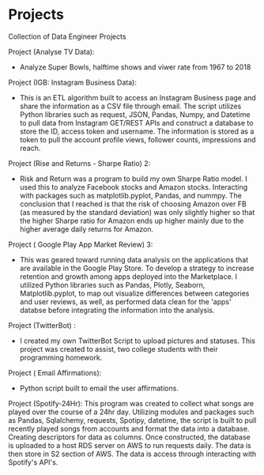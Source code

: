 # Projects
Collection of Data Engineer Projects

Project  (Analyse TV Data):
- Analyze Super Bowls, halftime shows and viwer rate from 1967 to 2018

Project (IGB: Instagram Business Data):
- This is an ETL algorithm built to access an Instagram Business page and share the information as a CSV file through email. The script utilizes Python libraries such as request, JSON, Pandas, Numpy, and Datetime to pull data from Instagram GET/REST APIs and construct a database to store the ID, access token and username. The information is stored as a token to pull the account profile views, follower counts, impressions and reach.
  
Project (Rise and Returns - Sharpe Ratio) 2: 
- Risk and Return was a program to build my own Sharpe Ratio model. I used this to analyze Facebook stocks and Amazon stocks. Interacting with packages such as matplotlib.pyplot, Pandas, and nummpy. The conclusion that I reached is that the risk of choosing Amazon over FB (as measured by the standard deviation) was only slightly higher so that the higher Sharpe ratio for Amazon ends up higher mainly due to the higher average daily returns for Amazon. 

Project ( Google Play App Market Review) 3:
- This was geared toward running data analysis on the applications that are available in the Google Play Store. To develop a strategy to increase retention and growth among apps deployed into the Marketplace. I utilized Python libraries such as Pandas, Plotly, Seaborn, Matplotlib.pyplot, to map out visualize differences between categories and user reviews, as well, as performed data clean for the 'apps' databse before integrating the information into the analysis. 

Project (TwitterBot) :
 - I created my own TwitterBot Script to upload pictures and statuses. This project was created to assist,
   two college students with their programming homework.
  

Project  ( Email Affirmations):
  - Python script built to email the user affirmations. 

Project (Spotify-24Hr):
This program was created to collect what songs are played over the course of a 24hr day. Utilizing modules and packages such as Pandas, Sqlalchemy, requests, Spotipy, datetime, the script is built to pull recently played songs from accounts and format the data into a database. Creating descriptors for data as columns. Once constructed, the database is uploaded to a host RDS server on AWS to run requests daily. The data is then store in S2 section of AWS. The data is access through interacting with Spotify's API's.


